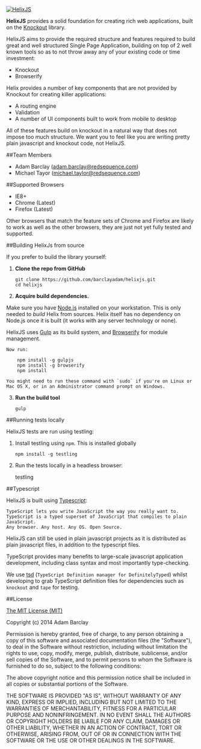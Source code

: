 [![HelixJS](http://www.helixjs.org/images/logo-small.png)](http://www.helixjs.org)

**HelixJS** provides a solid foundation for creating rich web applications, built 
on the [Knockout](http://knockoutjs.com/) library.

HelixJS aims to provide the required structure and features required to build great
and well structured Single Page Application, building on top of 2 well known tools so
as to not throw away any of your existing code or time investment:

 * Knockout
 * Browserify

Helix provides a number of key components that are not provided by Knockout for
creating killer applications:

 * A routing engine
 * Validation
 * A number of UI components built to work from mobile to desktop

All of these features build on knockout in a natural way that does not impose too
much structure. We want you to feel like you are writing pretty plain javascript and
knockout code, not HelixJS.

##Team Members

 - Adam Barclay (adam.barclay@redsequence.com)
 - Michael Tayor (michael.taylor@redsequence.com)

##Supported Browsers

 * IE8+
 * Chrome (Latest)
 * Firefox (Latest)

Other browsers that match the feature sets of Chrome and Firefox are likely to
work as well as the other browsers, they are just not yet fully tested and
supported.

##Building HelixJs from source

If you prefer to build the library yourself:

 1. **Clone the repo from GitHub**

        git clone https://github.com/barclayadam/helixjs.git
        cd helixjs

 2. **Acquire build dependencies.** 

   Make sure you have [Node.js](http://nodejs.org/) installed on your workstation. This is only needed to _build_ Helix from sources. Helix itself has no dependency on Node.js once it is built (it works with any server technology or none). 

   HelixJS uses [Gulp](http://gulpjs.com/) as its build system, and [Browserify](http://browserify.org) for module management.

    Now run:

        npm install -g gulpjs
        npm install -g browserify
        npm install

    You might need to run these command with `sudo` if you're on Linux or Mac OS X, or in an Administrator command prompt on Windows.

 3. **Run the build tool**

        gulp

##Running tests locally

HelixJS tests are run using testling:

 1. Install testling using `npm`. This is installed globally

        npm install -g testling

 2. Run the tests locally in a headless browser:

     testling

##Typescript

HelixJS is built using [Typescript](http://www.typescriptlang.org/):

    TypeScript lets you write JavaScript the way you really want to.
    TypeScript is a typed superset of JavaScript that compiles to plain JavaScript.
    Any browser. Any host. Any OS. Open Source.

HelixJS can still be used in plain javascript projects as it is distributed as plain javascript files, in addition to
the typescript files.

TypeScript provides many benefits to large-scale javascript application development, including class syntax and
most importantly type-checking.

We use [tsd](http://definitelytyped.org/tsd/) (`TypeScript Definition manager for DefinitelyTyped`) whilst developing to grab TypeScript definition files for dependencies such as `knockout` and `tape` for testing.
     
##License

[The MIT License (MIT)](http://www.opensource.org/licenses/mit-license.php)

Copyright (c) 2014 Adam Barclay

Permission is hereby granted, free of charge, to any person obtaining a copy
of this software and associated documentation files (the "Software"), to deal
in the Software without restriction, including without limitation the rights
to use, copy, modify, merge, publish, distribute, sublicense, and/or sell
copies of the Software, and to permit persons to whom the Software is
furnished to do so, subject to the following conditions:

The above copyright notice and this permission notice shall be included in
all copies or substantial portions of the Software.

THE SOFTWARE IS PROVIDED "AS IS", WITHOUT WARRANTY OF ANY KIND, EXPRESS OR
IMPLIED, INCLUDING BUT NOT LIMITED TO THE WARRANTIES OF MERCHANTABILITY,
FITNESS FOR A PARTICULAR PURPOSE AND NONINFRINGEMENT. IN NO EVENT SHALL THE
AUTHORS OR COPYRIGHT HOLDERS BE LIABLE FOR ANY CLAIM, DAMAGES OR OTHER
LIABILITY, WHETHER IN AN ACTION OF CONTRACT, TORT OR OTHERWISE, ARISING FROM,
OUT OF OR IN CONNECTION WITH THE SOFTWARE OR THE USE OR OTHER DEALINGS IN
THE SOFTWARE.